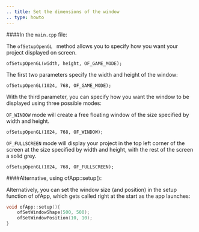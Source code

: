 ```yaml
---
.. title: Set the dimensions of the window
.. type: howto
---
```


####In the ```main.cpp``` file:

The ```ofSetupOpenGL ``` method allows you to specify how you want your project displayed on screen. 

	ofSetupOpenGL(width, height, OF_GAME_MODE);


The first two parameters specify the width and height of the window:

	ofSetupOpenGL(1024, 768, OF_GAME_MODE);
	
With the third parameter, you can specify how you want the window to be displayed using three possible modes:

```OF_WINDOW``` mode will create a free floating window of the size specified by width and height. 

	ofSetupOpenGL(1024, 768, OF_WINDOW);
 
```OF_FULLSCREEN``` mode will display your project in the top left corner of the screen at the size specified by width and height, with the rest of the screen a solid grey.

	ofSetupOpenGL(1024, 768, OF_FULLSCREEN);

####Alternative, using ofApp::setup():

Alternatively, you can set the window size (and position) in the setup function of ofApp, which gets called right at the start as the app launches: 

```cpp
void ofApp::setup(){
    ofSetWindowShape(500, 500);
    ofSetWindowPosition(10, 10);
}
```
    
